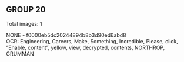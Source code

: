 ## GROUP 20
Total images: 1  

NONE - f0000eb5dc20244894b8b3d90ed6abd8  
OCR: Engineering, Careers, Make, Something, Incredible, Please, click, “Enable, content”, yellow, view, decrypted, contents, NORTHROP, GRUMMAN  


